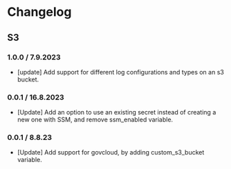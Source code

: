 # Changelog

## S3

### 1.0.0 / 7.9.2023
* [update] Add support for different log configurations and types on an s3 bucket.

### 0.0.1 / 16.8.2023
* [Update] Add an option to use an existing secret instead of creating a new one with SSM, and remove ssm_enabled variable.

### 0.0.1 / 8.8.23
* [Update] Add support for govcloud, by adding custom_s3_bucket variable.

